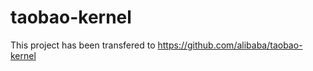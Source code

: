 taobao-kernel
=============

This project has been transfered to https://github.com/alibaba/taobao-kernel